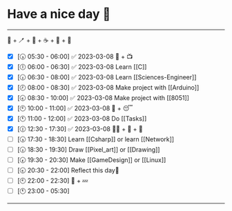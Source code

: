 # Have a nice day 🍵
----
🔆 + 🪥 + 🥚 + ☕ + 💪 + 🚿  
- [x] [🕠 05:30 - 06:00] ✅ 2023-03-08
📰 + 📺                       
- [x] [🕕 06:00 - 06:30] ✅ 2023-03-08
Learn [[C]]                       
- [x] [🕡 06:30 - 08:00] ✅ 2023-03-08
Learn [[Sciences-Engineer]]       
- [x] [🕗 08:00 - 08:30] ✅ 2023-03-08
Make project with [[Arduino]]     
- [x] [🕣 08:30 - 10:00] ✅ 2023-03-08
Make project with [[8051]]
- [x] [🕙 10:00 - 11:00] ✅ 2023-03-08
🍖 + 😴                       
- [x] [🕚 11:00 - 12:00] ✅ 2023-03-08
Do [[Tasks]]                      
- [x] [🕧 12:30 - 17:30] ✅ 2023-03-08
🏋️‍♂️ + 🛀 + 🥦                  
- [ ] [🕠 17:30 - 18:30] 
Learn [[Csharp]] or learn [[Network]]  
- [ ] [🕡 18:30 - 19:30] 
Draw [[Pixel_art]] or [[Drawing]]      
- [ ] [🕢 19:30 - 20:30]
Make [[GameDesign]] or [[Linux]]       
- [ ] [🕣 20:30 - 22:00]
Reflect this day🤔           
- [ ] [🕙 22:00 - 22:30]
📖 + 💤                       
- [ ] [🕚 23:00 - 05:30] 
----


